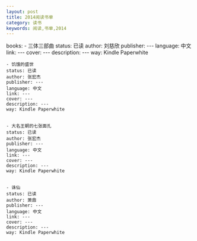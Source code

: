 ```yaml
---
layout: post
title: 2014阅读书单
category: 读书
keywords: 阅读,书单,2014
---
```


books:
    - 三体三部曲
    status: 已读
    author: 刘慈欣
    publisher: ---
    language: 中文
    link: ---
    cover: ---
    description: ---
    way: Kindle Paperwhite


    - 饥饿的盛世 
    status: 已读
    author: 张宏杰 
    publisher: ---
    language: 中文
    link: ---
    cover: ---
    description: ---
    way: Kindle Paperwhite


    - 大名王朝的七张面孔 
    status: 已读
    author: 张宏杰 
    publisher: ---
    language: 中文
    link: ---
    cover: ---
    description: ---
    way: Kindle Paperwhite


    - 诛仙 
    status: 已读
    author: 萧鼎 
    publisher: ---
    language: 中文
    link: ---
    cover: ---
    description: ---
    way: Kindle Paperwhite
